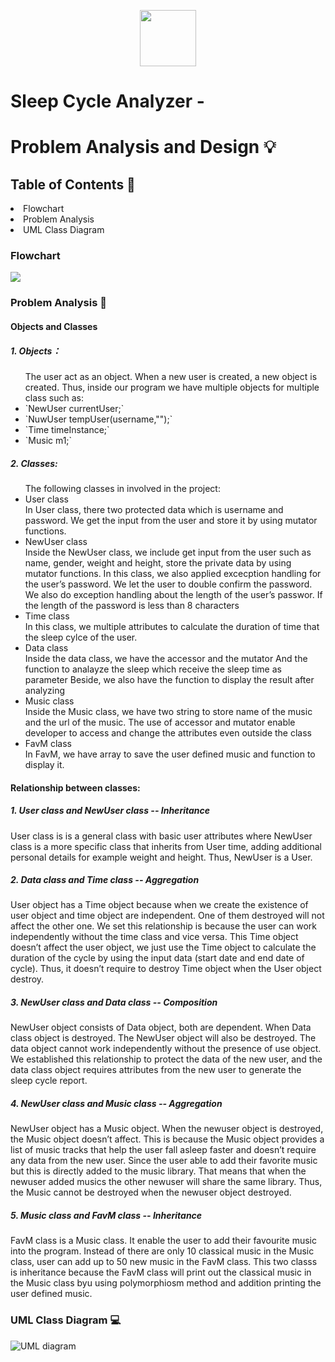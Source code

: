 <p align="center">
  <img src="." width="90" height="90">
</p>

<h1>Sleep Cycle Analyzer - </h1>
<h1>Problem Analysis and Design 💡</h1>
<h2>Table of Contents 🧾 </h2>
  <li> Flowchart </li>
  <li> Problem Analysis </li>
  <li> UML Class Diagram </li>

<h3> Flowchart </h3>
<img src = https://github.com/jjn7702/SECJ1023-PT2/blob/main/Submission/sec08_23242/DreamCatcher/Problem%20Analysis%20and%20Design/flowchart(updated).jpg>

<h3> Problem Analysis 📝 </h3>
<h4> Objects and Classes </h4>
<h5> 1. Objects：</h5>
  <ul>
  The user act as an object. When a new user is created, a new object is created. Thus, inside our program we have multiple objects for multiple class such as:
  <li> `NewUser currentUser;` </li>
  <li> `NuwUser tempUser(username,"");` </li>
  <li> `Time timeInstance;` </li>
  <li> `Music m1;` </li>
  </ul>
<h5> 2. Classes: </h5>
  <ul>
  The following classes in involved in the project:
  <li> User class </li>
    In User class, there two protected data which is username and password. We get the input from the user and store it by using mutator functions. 
  <li> NewUser class </li>
    Inside the NewUser class, we include get input from the user such as name, gender, weight and height, store the private data by  using mutator functions.
    In this class, we also applied excecption handling for the user’s password. We let the user to double confirm the password.
    We also do exception handling about the length of the user’s passwor.  If the length of the password is less than 8 characters 
  <li> Time class </li>
    In this class, we multiple attributes to calculate the duration of time that the sleep cylce of the user. 
  <li> Data class </li>
    Inside the data class, we have the accessor and the mutator
    And the function to analayze the sleep which receive the sleep time as parameter
    Beside, we also have the function to display the result after analyzing 
  <li> Music class </li>
    Inside the Music class, we have two string to store name of the music and the url of the music.
    The use of accessor and mutator enable developer to access and change the attributes even outside the class 
  <li> FavM class </li>
    In FavM, we have array to save the user defined music and function to display it.
  </ul>
<h4> Relationship between classes: </h4>
<h5> 1. User class and NewUser class -- Inheritance</h5>
User class is is a general class with basic user attributes where NewUser class is a more specific class that inherits from User time, adding additional personal details for example weight and height. Thus, NewUser is a User. 

<h5> 2. Data class and Time class -- Aggregation</h5>
User object has a Time object because when we create the existence of user object and time object are independent. One of them destroyed will not affect the other one. We set this relationship is because the user can work independently without the time class and vice versa. This Time object doesn’t affect the user object, we just use the Time object to calculate the duration of the cycle by using the input data (start date and end date of cycle). Thus, it doesn’t require to destroy Time object when the User object destroy. 

<h5> 3. NewUser class and Data class -- Composition </h5>
NewUser object consists of Data object, both are dependent. When Data class object is destroyed. The NewUser object will also be destroyed. The data object cannot work independently without the presence of use object. We established this relationship to protect the data of the new user, and the data class object requires attributes from the new user to generate the sleep cycle report. 

<h5> 4. NewUser class and Music class -- Aggregation </h5>
NewUser object has a Music object. When the newuser object is destroyed, the Music object doesn’t affect. This is because the Music object provides a list of music tracks that help the user fall asleep faster and doesn’t require any data from the new user. Since the user able to add their favorite music but this is directly added to the music library. That means that when the newuser added musics the other newuser will share the same library. Thus, the Music cannot be destroyed when the newuser object destroyed. 

<h5> 5. Music class and FavM class -- Inheritance </h5>
FavM class is a Music class. It enable the user to add their favourite music into the program. Instead of there are only 10 classical music in the Music class, user can add up to 50 new music in the FavM class. This two classs is inheritance because the FavM class will print out the classical music in the Music class byu using polymorphiosm method and addition printing the user defined music. 

<h3> UML Class Diagram 💻</h3>

![UML diagram](https://github.com/jjn7702/SECJ1023-PT2/blob/main/Submission/sec08_23242/DreamCatcher/Problem%20Analysis%20and%20Design/DreamCatcherUMLDiagram.jpg)

